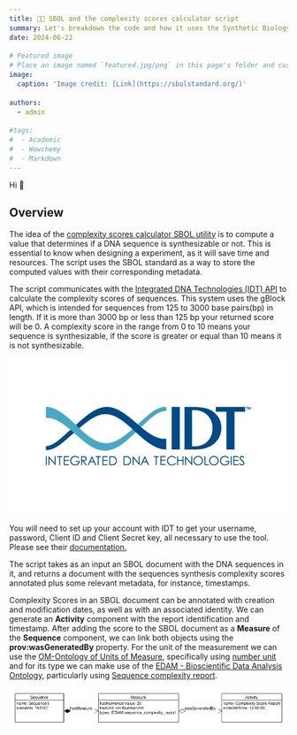 ```yaml
---
title: 🧑‍💻️ SBOL and the complexity scores calculator script
summary: Let's breakdown the code and how it uses the Synthetic Biology Open Language(SBOL)
date: 2024-06-22

# Featured image
# Place an image named `featured.jpg/png` in this page's folder and customize its options here.
image:
  caption: 'Image credit: [Link](https://sbolstandard.org/)'

authors:
  - admin

#tags:
#  - Academic
#  - Wowchemy
#  - Markdown 
---
```


Hi 👋

## Overview

The idea of the [complexity scores calculator SBOL utility](https://github.com/SynBioDex/SBOL-utilities/blob/develop/sbol_utilities/calculate_complexity_scores.py) is to compute a value that determines if a DNA sequence is synthesizable or not. This is essential to know when designing a experiment, as it will save time and resources. The script uses the SBOL standard as a way to store the computed values with their corresponding metadata.


The script communicates with the [Integrated DNA Technologies (IDT) API](https://www.idtdna.com/site/order/gblockentry) to calculate the complexity scores of sequences. This system uses the gBlock API, which is intended for sequences from 125 to 3000 base pairs(bp) in length. If it is more than 3000 bp or less than 125 bp your returned score will be 0. A complexity score in the range from 0 to 10 means your sequence is synthesizable, if the score is greater or equal than 10 means it is not synthesizable.

![Integrated DNA Technologies (IDT)](IDT_logo.png)

You will need to set up your account with IDT to get your username, password, Client ID and Client Secret key, all necessary to use the tool. Please see their [documentation.](https://www.idtdna.com/pages/tools/apidoc)


The script takes as an input an SBOL document with the DNA sequences in it, and returns a document with the sequences synthesis complexity scores annotated plus some relevant metadata, for instance, timestamps.

Complexity Scores in an SBOL document can be annotated with creation and modification dates, as well as with an associated identity. We can generate an **Activity** component with the report identification and timestamp. After adding the score to the SBOL document as a **Measure** of the **Sequence** component, we can link both objects using the **prov:wasGeneratedBy** property. For the unit of the measurement we can use the [OM-Ontology of Units of Measure](http://www.ontology-of-units-of-measure.org/), specifically using [number unit](http://www.ontology-of-units-of-measure.org/resource/om-2/NumberUnit) and for its type we can make use of the [EDAM - Bioscientific Data Analysis Ontology](https://bioportal.bioontology.org/ontologies/EDAM), particularly using [Sequence complexity report](https://bioportal.bioontology.org/ontologies/EDAM/?p=classes&conceptid=http%3A%2F%2Fedamontology.org%2Fdata_1259).

![Proposed approach for capturing a sequence's complexity score in SBOL.](complexity_score_annotation.png)
